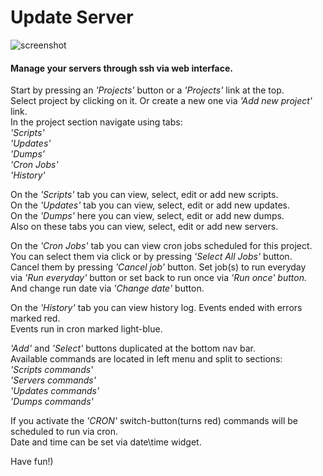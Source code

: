 # Update Server

![screenshot](https://user-images.githubusercontent.com/18072680/41148862-afbce64a-6b12-11e8-8a6e-1b1aed14b5eb.png)

<p>
    <h4>Manage your servers through ssh via web interface.</h4>
</p>
<p>
    Start by pressing an <i>'Projects'</i> button or a <i>'Projects'</i> link at the top.<br>
    Select project by clicking on it. Or create a new one via <i>'Add new project'</i> link.<br>
    In the project section navigate using tabs: <br>
        <i>'Scripts'</i><br>
        <i>'Updates'</i><br>
        <i>'Dumps'</i><br>
        <i>'Cron Jobs'</i><br>
        <i>'History'</i><br>
</p>
<p>
    On the <i>'Scripts'</i> tab you can view, select, edit or add new scripts.<br>
    On the <i>'Updates'</i> tab you can view, select, edit or add new updates.<br>
    On the <i>'Dumps'</i> here you can view, select, edit or add new dumps.<br>
    Also on these tabs you can view, select, edit or add new servers.<br>
</p>
<p>
    On the <i>'Cron Jobs'</i> tab you can view cron jobs scheduled for this project.<br>
    You can select them via click or by pressing <i>'Select All Jobs'</i> button.<br>
    Cancel them by pressing <i>'Cancel job'</i> button. Set job(s) to run everyday<br>
    via <i>'Run everyday'</i> button or set back to run once via <i>'Run once' button.</i><br>
    And change run date via <i>'Change date'</i> button.
</p>
<p>
    On the <i>'History'</i> tab you can view history log. Events ended with errors marked red.<br>
    Events run in cron marked light-blue.
</p>
<p>
    <i>'Add'</i> and <i>'Select'</i> buttons duplicated at the bottom nav bar.<br>
    Available commands are located in left menu and split to sections: <br>
    <i>'Scripts commands'</i><br>
    <i>'Servers commands'</i><br>
    <i>'Updates commands'</i><br>
    <i>'Dumps commands'</i><br>
</p>
<p>
    If you activate the <i>'CRON'</i> switch-button(turns red) commands will be scheduled to run via cron.<br>
    Date and time can be set via date\time widget.
</p>
<p>Have fun!)</p>